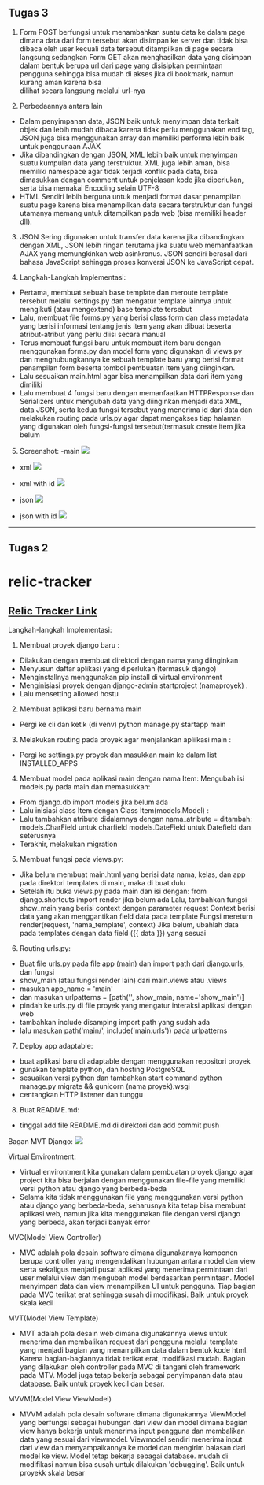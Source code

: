 ## Tugas 3

1. Form POST berfungsi untuk menambahkan suatu data ke dalam page dimana data dari form tersebut akan disimpan ke server dan tidak bisa dibaca oleh user kecuali data tersebut ditampilkan di page secara langsung
   sedangkan Form GET akan menghasilkan data yang disimpan dalam bentuk berupa url dari page yang disisipkan permintaan pengguna sehingga bisa mudah di akses jika di bookmark, namun kurang aman karena bisa       
   dilihat secara langsung melalui url-nya

2. Perbedaannya antara lain
  - Dalam penyimpanan data, JSON baik untuk menyimpan data terkait objek dan lebih mudah dibaca karena tidak perlu menggunakan end tag, JSON juga bisa menggunakan array dan memiliki performa lebih baik untuk penggunaan AJAX
  - Jika dibandingkan dengan JSON, XML lebih baik untuk menyimpan suatu kumpulan data yang terstruktur. XML juga lebih aman, bisa memiliki namespace agar tidak terjadi konflik pada data, bisa dimasukkan dengan comment untuk penjelasan kode jika diperlukan, serta bisa memakai Encoding selain UTF-8
  - HTML Sendiri lebih berguna untuk menjadi format dasar penampilan suatu page karena bisa menampilkan data secara terstruktur dan fungsi utamanya memang untuk ditampilkan pada web (bisa memiliki header dll).

3. JSON Sering digunakan untuk transfer data karena jika dibandingkan dengan XML, JSON lebih ringan terutama jika suatu web memanfaatkan AJAX yang memungkinkan web asinkronus. JSON sendiri berasal dari bahasa JavaScript sehingga proses konversi JSON ke JavaScript cepat.

4. Langkah-Langkah Implementasi:
- Pertama, membuat sebuah base template dan meroute template tersebut melalui settings.py dan mengatur template lainnya untuk mengikuti (atau mengextend) base template tersebut
- Lalu, membuat file forms.py yang berisi class form dan class metadata yang berisi informasi tentang jenis item yang akan dibuat beserta atribut-atribut yang perlu diisi secara manual
- Terus membuat fungsi baru untuk membuat item baru dengan menggunakan forms.py dan model form yang digunakan di views.py dan menghubungkannya ke sebuah template baru yang berisi format penampilan form beserta tombol pembuatan item yang diinginkan.
- Lalu sesuaikan main.html agar bisa menampilkan data dari item yang dimiliki
- Lalu membuat 4 fungsi baru dengan memanfaatkan HTTPResponse dan Serializers untuk mengubah data yang diinginkan menjadi data XML, data JSON, serta kedua fungsi tersebut yang menerima id dari data dan melakukan routing pada urls.py agar dapat mengakses tiap halaman yang digunakan oleh fungsi-fungsi tersebut(termasuk create item jika belum

5. Screenshot:
-main
![](misc/main.png)

- xml
![](misc/xml.png)

- xml with id
![](misc/xmlid.png)

- json
![](misc/json.png)

- json with id
![](misc/jsonid.png)

------------------------------

## Tugas 2

# relic-tracker
[Relic Tracker Link](https://relic-tracker.adaptable.app/main/)
---

Langkah-langkah Implementasi:
1. Membuat proyek django baru :
- Dilakukan dengan membuat direktori dengan nama yang diinginkan
- Menyusun daftar aplikasi yang diperlukan (termasuk django)
- Menginstallnya menggunakan pip install di virtual environment
- Menginisiasi proyek dengan django-admin startproject (namaproyek) .
- Lalu mensetting allowed hostu

2. Membuat aplikasi baru bernama main
- Pergi ke cli dan ketik (di venv) python manage.py startapp main

3. Melakukan routing pada proyek agar menjalankan apliikasi main :
- Pergi ke settings.py proyek dan masukkan main ke dalam list INSTALLED_APPS

4. Membuat model pada aplikasi main dengan nama Item:
Mengubah isi models.py pada main dan memasukkan:
- From django.db import models jika belum ada
- Lalu inisiasi class Item dengan Class Item(models.Model) :
- Lalu tambahkan atribute didalamnya dengan nama_atribute = ditambah: 
  models.CharField untuk charfield
  models.DateField untuk Datefield
  dan seterusnya
- Terakhir, melakukan migration 

5. Membuat fungsi pada views.py:
- Jika belum membuat main.html yang berisi data nama, kelas, dan app pada direktori templates di main, maka di buat dulu
- Setelah itu buka views.py pada main dan isi dengan:
  from django.shortcuts import render jika belum ada
  Lalu, tambahkan fungsi show_main yang berisi context dengan parameter request
  Context berisi data yang akan menggantikan field data pada template
  Fungsi mereturn render(request, 'nama_template', context)
  Jika belum, ubahlah data pada templates dengan data field ({{ data }}) yang sesuai

6. Routing urls.py:
- Buat file urls.py pada file app (main) dan import path dari django.urls, dan fungsi
- show_main (atau fungsi render lain) dari main.views atau .views
- masukan app_name = 'main'
- dan masukan urlpatterns = \[path('', show_main, name='show_main')]
- pindah ke urls.py di file proyek yang mengatur interaksi aplikasi dengan web
- tambahkan include disamping import path yang sudah ada
- lalu masukan path('main/', include('main.urls')) pada urlpatterns

7. Deploy app adaptable:
- buat aplikasi baru di adaptable dengan menggunakan repositori proyek
- gunakan template python, dan hosting PostgreSQL
- sesuaikan versi python dan tambahkan start command
  python manage.py migrate && gunicorn (nama proyek).wsgi
- centangkan HTTP listener dan tunggu

8. Buat README.md:
- tinggal add file README.md di direktori dan add commit push

Bagan MVT Django:
![](misc/chart.png)


Virtual Environtment:
- Virtual environtment kita gunakan dalam pembuatan proyek django agar project 
kita bisa berjalan dengan menggunakan file-file yang memiliki versi python atau django yang berbeda-beda
- Selama kita tidak menggunakan file yang menggunakan versi python atau django yang berbeda-beda, seharusnya
kita tetap bisa membuat aplikasi web, namun jika kita menggunakan file dengan versi django yang berbeda, akan
terjadi banyak error

MVC(Model View Controller)
- MVC adalah pola desain software dimana digunakannya komponen berupa controller yang mengendalikan hubungan antara model dan view serta sekaligus menjadi pusat aplikasi yang menerima permintaan dari user melalui view dan mengubah model berdasarkan permintaan. Model menyimpan data dan view menampilkan UI untuk pengguna. Tiap bagian pada MVC terikat erat sehingga susah di modifikasi. Baik untuk proyek skala kecil

MVT(Model View Template)
- MVT adalah pola desain web dimana digunakannya views untuk menerima dan membalikan request dari pengguna melalui template yang menjadi bagian yang menampilkan data dalam bentuk kode html. Karena bagian-bagiannya tidak terikat erat, modifikasi mudah. Bagian yang dilakukan oleh controller pada MVC di tangani oleh framework pada MTV. Model juga tetap bekerja sebagai penyimpanan data atau database. Baik untuk proyek kecil dan besar.

MVVM(Model View ViewModel)
- MVVM adalah pola desain software dimana digunakannya ViewModel yang berfungsi sebagai hubungan dari view dan model dimana bagian view hanya bekerja untuk menerima input pengguna dan membalikan data yang sesuai dari viewmodel. Viewmodel sendiri menerima input dari view dan menyampaikannya ke model dan mengirim balasan dari model ke view. Model tetap bekerja sebagai database. mudah di modifikasi namun bisa susah untuk dilakukan 'debugging'. Baik untuk proyekk skala besar
